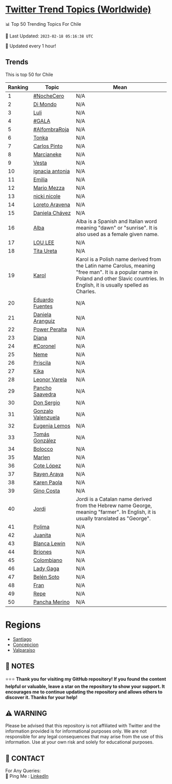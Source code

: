 [Twitter Trend Topics (Worldwide)](https://github.com/ErcinDedeoglu/Twitter-Trend-Topics)
==========


📊 Top 50 Trending Topics For Chile

📆 Last Updated: `2023-02-18 05:16:38 UTC`

🔧 Updated every 1 hour!


## Trends

This is top 50 for Chile

| Ranking | Topic | Mean |
| ------- | ------------ | ------------ |
| 1 | [#NocheCero](http://twitter.com/search?q=%23NocheCero) | N/A |
| 2 | [Di Mondo](http://twitter.com/search?q=Di+Mondo) | N/A |
| 3 | [Luli](http://twitter.com/search?q=Luli) | N/A |
| 4 | [#GALA](http://twitter.com/search?q=%23GALA) | N/A |
| 5 | [#AlfombraRoja](http://twitter.com/search?q=%23AlfombraRoja) | N/A |
| 6 | [Tonka](http://twitter.com/search?q=Tonka) | N/A |
| 7 | [Carlos Pinto](http://twitter.com/search?q=Carlos+Pinto) | N/A |
| 8 | [Marcianeke](http://twitter.com/search?q=Marcianeke) | N/A |
| 9 | [Vesta](http://twitter.com/search?q=Vesta) | N/A |
| 10 | [ignacia antonia](http://twitter.com/search?q=ignacia+antonia) | N/A |
| 11 | [Emilia](http://twitter.com/search?q=Emilia) | N/A |
| 12 | [Mario Mezza](http://twitter.com/search?q=Mario+Mezza) | N/A |
| 13 | [nicki nicole](http://twitter.com/search?q=nicki+nicole) | N/A |
| 14 | [Loreto Aravena](http://twitter.com/search?q=Loreto+Aravena) | N/A |
| 15 | [Daniela Chávez](http://twitter.com/search?q=Daniela+Ch%c3%a1vez) | N/A |
| 16 | [Alba](http://twitter.com/search?q=Alba) | Alba is a Spanish and Italian word meaning "dawn" or "sunrise". It is also used as a female given name. |
| 17 | [LOU LEE](http://twitter.com/search?q=LOU+LEE) | N/A |
| 18 | [Tita Ureta](http://twitter.com/search?q=Tita+Ureta) | N/A |
| 19 | [Karol](http://twitter.com/search?q=Karol) | Karol is a Polish name derived from the Latin name Carolus, meaning "free man". It is a popular name in Poland and other Slavic countries. In English, it is usually spelled as Charles. |
| 20 | [Eduardo Fuentes](http://twitter.com/search?q=Eduardo+Fuentes) | N/A |
| 21 | [Daniela Aranguiz](http://twitter.com/search?q=Daniela+Aranguiz) | N/A |
| 22 | [Power Peralta](http://twitter.com/search?q=Power+Peralta) | N/A |
| 23 | [Diana](http://twitter.com/search?q=Diana) | N/A |
| 24 | [#Coronel](http://twitter.com/search?q=%23Coronel) | N/A |
| 25 | [Neme](http://twitter.com/search?q=Neme) | N/A |
| 26 | [Priscila](http://twitter.com/search?q=Priscila) | N/A |
| 27 | [Kika](http://twitter.com/search?q=Kika) | N/A |
| 28 | [Leonor Varela](http://twitter.com/search?q=Leonor+Varela) | N/A |
| 29 | [Pancho Saavedra](http://twitter.com/search?q=Pancho+Saavedra) | N/A |
| 30 | [Don Sergio](http://twitter.com/search?q=Don+Sergio) | N/A |
| 31 | [Gonzalo Valenzuela](http://twitter.com/search?q=Gonzalo+Valenzuela) | N/A |
| 32 | [Eugenia Lemos](http://twitter.com/search?q=Eugenia+Lemos) | N/A |
| 33 | [Tomás González](http://twitter.com/search?q=Tom%c3%a1s+Gonz%c3%a1lez) | N/A |
| 34 | [Bolocco](http://twitter.com/search?q=Bolocco) | N/A |
| 35 | [Marlen](http://twitter.com/search?q=Marlen) | N/A |
| 36 | [Cote López](http://twitter.com/search?q=Cote+L%c3%b3pez) | N/A |
| 37 | [Rayen Araya](http://twitter.com/search?q=Rayen+Araya) | N/A |
| 38 | [Karen Paola](http://twitter.com/search?q=Karen+Paola) | N/A |
| 39 | [Gino Costa](http://twitter.com/search?q=Gino+Costa) | N/A |
| 40 | [Jordi](http://twitter.com/search?q=Jordi) | Jordi is a Catalan name derived from the Hebrew name George, meaning "farmer". In English, it is usually translated as "George". |
| 41 | [Polima](http://twitter.com/search?q=Polima) | N/A |
| 42 | [Juanita](http://twitter.com/search?q=Juanita) | N/A |
| 43 | [Blanca Lewin](http://twitter.com/search?q=Blanca+Lewin) | N/A |
| 44 | [Briones](http://twitter.com/search?q=Briones) | N/A |
| 45 | [Colombiano](http://twitter.com/search?q=Colombiano) | N/A |
| 46 | [Lady Gaga](http://twitter.com/search?q=Lady+Gaga) | N/A |
| 47 | [Belén Soto](http://twitter.com/search?q=Bel%c3%a9n+Soto) | N/A |
| 48 | [Fran](http://twitter.com/search?q=Fran) | N/A |
| 49 | [Repe](http://twitter.com/search?q=Repe) | N/A |
| 50 | [Pancha Merino](http://twitter.com/search?q=Pancha+Merino) | N/A |



# Regions

* [Santiago](</Chile/Santiago.md>)
* [Concepcion](</Chile/Concepcion.md>)
* [Valparaiso](</Chile/Valparaiso.md>)



## 📝 NOTES

⭐⭐⭐ **Thank you for visiting my GitHub repository! If you found the content helpful or valuable, leave a star on the repository to show your support. It encourages me to continue updating the repository and allows others to discover it. Thanks for your help!**


## ⚠️ WARNING

Please be advised that this repository is not affiliated with Twitter and the information provided is for informational purposes only. We are not responsible for any legal consequences that may arise from the use of this information. Use at your own risk and solely for educational purposes.


## 📨 CONTACT

 For Any Queries:  
            🏓 Ping Me : [LinkedIn](https://www.linkedin.com/in/ercindedeoglu/)
